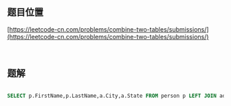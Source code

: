 ## 题目位置

[https://leetcode-cn.com/problems/combine-two-tables/submissions/](https://leetcode-cn.com/problems/combine-two-tables/submissions/)

<br/>

## 题解

```sql

SELECT p.FirstName,p.LastName,a.City,a.State FROM person p LEFT JOIN address a ON p.PersonId = a.PersonId

```